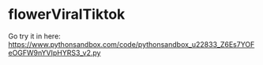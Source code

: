 # flowerViralTiktok
Go try it in here:
https://www.pythonsandbox.com/code/pythonsandbox_u22833_Z6Es7YOFeOGFW9nYVIpHYRS3_v2.py
